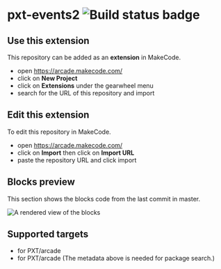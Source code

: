 # pxt-events2 ![Build status badge](https://github.com/avedag/pxt-events2/workflows/MakeCode/badge.svg)



## Use this extension

This repository can be added as an **extension** in MakeCode.

* open https://arcade.makecode.com/
* click on **New Project**
* click on **Extensions** under the gearwheel menu
* search for the URL of this repository and import

## Edit this extension

To edit this repository in MakeCode.

* open https://arcade.makecode.com/
* click on **Import** then click on **Import URL**
* paste the repository URL and click import

## Blocks preview

This section shows the blocks code from the last commit in master.

![A rendered view of the blocks](https://github.com/avedag/pxt-events2/raw/master/.makecode/blocks.png)

## Supported targets

* for PXT/arcade
* for PXT/arcade
(The metadata above is needed for package search.)

